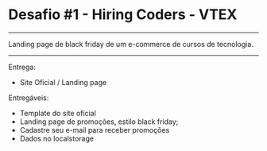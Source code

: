 # Desafio #1 - Hiring Coders - VTEX
<hr>
Landing page de black friday de um e-commerce de cursos de tecnologia.

<hr>

Entrega:
* Site Oficial / Landing page  

Entregáveis:
* Template do site oficial 
* Landing page de promoções, estilo black friday; 
* Cadastre seu e-mail para receber promoções 
* Dados no localstorage